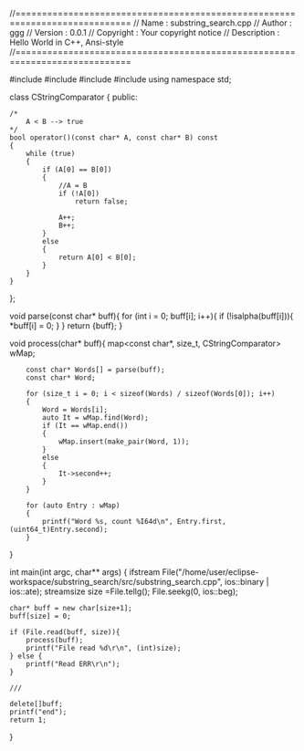//============================================================================
// Name        : substring_search.cpp
// Author      : ggg
// Version     : 0.0.1
// Copyright   : Your copyright notice
// Description : Hello World in C++, Ansi-style
//============================================================================

#include <cstdio>
#include <fstream>
#include <vector>
#include <map>
using namespace std;

class CStringComparator
{
public:

	/*
		A < B --> true
	*/
	bool operator()(const char* A, const char* B) const
	{
		while (true)
		{
			if (A[0] == B[0])
			{
				//A = B
				if (!A[0])
					return false;

				A++;
				B++;
			}
			else
			{
				return A[0] < B[0];
			}
		}
	}
};

void parse(const char* buff){
	for (int i = 0; buff[i]; i++){
		if (!isalpha(buff[i])){
			*buff[i] = 0;
		}
	}
	return {buff};
}

void process(char* buff){
	map<const char*, size_t, CStringComparator> wMap;

	    const char* Words[] = parse(buff);
	    const char* Word;

		for (size_t i = 0; i < sizeof(Words) / sizeof(Words[0]); i++)
		{
			Word = Words[i];
			auto It = wMap.find(Word);
			if (It == wMap.end())
			{
				wMap.insert(make_pair(Word, 1));
			}
			else
			{
				It->second++;
			}
		}

		for (auto Entry : wMap)
		{
			printf("Word %s, count %I64d\n", Entry.first, (uint64_t)Entry.second);
		}

}

int main(int argc, char** args) {
	ifstream File("/home/user/eclipse-workspace/substring_search/src/substring_search.cpp", ios::binary | ios::ate);
	streamsize size =File.tellg();
	File.seekg(0, ios::beg);

	char* buff = new char[size+1];
	buff[size] = 0;

	if (File.read(buff, size)){
		process(buff);
		printf("File read %d\r\n", (int)size);
	} else {
		printf("Read ERR\r\n");
	}

	///

	delete[]buff;
	printf("end");
	return 1;
}
